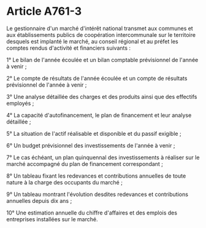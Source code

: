 # Article A761-3

Le gestionnaire d'un marché d'intérêt national transmet aux communes et aux établissements publics de coopération intercommunale sur le territoire desquels est implanté le marché, au conseil régional et au préfet les comptes rendus d'activité et financiers suivants :

1° Le bilan de l'année écoulée et un bilan comptable prévisionnel de l'année à venir ;

2° Le compte de résultats de l'année écoulée et un compte de résultats prévisionnel de l'année à venir ;

3° Une analyse détaillée des charges et des produits ainsi que des effectifs employés ;

4° La capacité d'autofinancement, le plan de financement et leur analyse détaillée ;

5° La situation de l'actif réalisable et disponible et du passif exigible ;

6° Un budget prévisionnel des investissements de l'année à venir ;

7° Le cas échéant, un plan quinquennal des investissements à réaliser sur le marché accompagné du plan de financement correspondant ;

8° Un tableau fixant les redevances et contributions annuelles de toute nature à la charge des occupants du marché ;

9° Un tableau montrant l'évolution desdites redevances et contributions annuelles depuis dix ans ;

10° Une estimation annuelle du chiffre d'affaires et des emplois des entreprises installées sur le marché.
